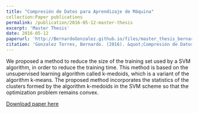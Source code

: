 ```yaml
---
title: "Compresión de Datos para Aprendizaje de Máquina"
collection:Paper publications
permalink: /publication/2016-05-12-master-thesis
excerpt: 'Master Thesis'
date: 2016-05-12
paperurl: 'http://BernardoGonzalez.github.io/files/master_thesis_bernardo.pdf'
citation: 'Gonzalez Torres, Bernardo. (2016). &quot;Compresión de Datos para Aprendizaje de Máquina.&quot'
---
```

We proposed a method to reduce the size of the training set used by a SVM algorithm, in order to reduce the training time. This method is based on the unsupervised learning algorithm called k-medoids, which is a variant of the algorithm k-means. The proposed method incorporates the statistics of the clusters formed by the algorithm k-medoids in the SVM scheme so that the optimization problem remains convex.

[Download paper here](http://BernardoGonzalez.github.io/files/master_thesis_bernardo.pdf)
